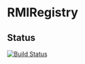 # RMIRegistry

## Status
[![Build Status](https://travis-ci.com/Guergeiro/RMIRegistry.svg?branch=master)](https://travis-ci.com/Guergeiro/RMIRegistry)
